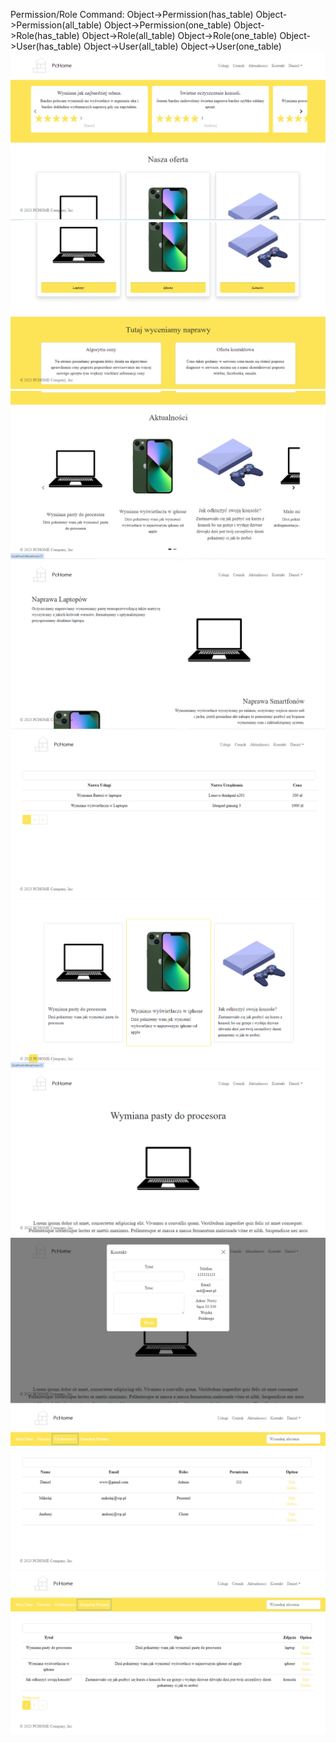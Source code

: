 Permission/Role Command:
Object->Permission(has_table)
Object->Permission(all_table)
Object->Permission(one_table)
Object->Role(has_table)
Object->Role(all_table)
Object->Role(one_table)
Object->User(has_table)
Object->User(all_table)
Object->User(one_table)
![](screen1.png)
![](screen2.png)
![](screen3.png)
![](screen4.png)
![](screen5.png)
![](screen6.png)
![](screen7.png)
![](screen8.png)
![](screen9.png)
![](screen10.png)

